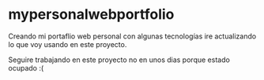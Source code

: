 # mypersonalwebportfolio
Creando mi portaflio web personal con algunas tecnologías ire actualizando lo que voy usando en este proyecto.

Seguire trabajando en este proyecto no en unos dias porque estado ocupado :(
